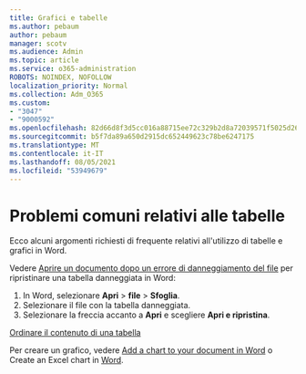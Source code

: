 ```yaml
---
title: Grafici e tabelle
ms.author: pebaum
author: pebaum
manager: scotv
ms.audience: Admin
ms.topic: article
ms.service: o365-administration
ROBOTS: NOINDEX, NOFOLLOW
localization_priority: Normal
ms.collection: Adm_O365
ms.custom:
- "3047"
- "9000592"
ms.openlocfilehash: 82d66d8f3d5cc016a88715ee72c329b2d8a72039571f5025d267339e9f3126a6
ms.sourcegitcommit: b5f7da89a650d2915dc652449623c78be6247175
ms.translationtype: MT
ms.contentlocale: it-IT
ms.lasthandoff: 08/05/2021
ms.locfileid: "53949679"
---
```

# <a name="common-issues-with-tables"></a>Problemi comuni relativi alle tabelle 

Ecco alcuni argomenti richiesti di frequente relativi all'utilizzo di tabelle e grafici in Word.

Vedere [Aprire un documento dopo un errore di danneggiamento del file](https://support.office.com/article/47df9d48-2165-4411-a699-1786ac734bc3) per ripristinare una tabella danneggiata in Word:

 1. In Word, selezionare **Apri**  >  **file**  >  **Sfoglia**.
 2. Selezionare il file con la tabella danneggiata.
 3. Selezionare la freccia accanto a **Apri** e scegliere **Apri e ripristina**.

[Ordinare il contenuto di una tabella](https://support.office.com/article/F8392477-4613-49CD-ABA6-7C2E48F1D91F)

Per creare un grafico, vedere [Add a chart to your document in Word](https://support.office.com/article/ff48e3eb-5e04-4368-a39e-20df7c798932) o Create an Excel chart in [Word](https://support.office.com/article/11A7D2F0-4487-4A9B-BBC6-D50916CD4A57).